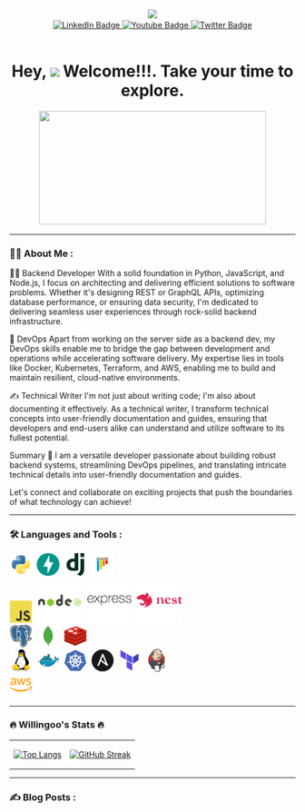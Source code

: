 <div id="header" align="center">
  <img src="https://media.giphy.com/media/L1R1tvI9svkIWwpVYr/giphy.gif" width="100"/>
  
  <div id="badges">
    <a href="https://www.linkedin.com/in/princewillingoo">
      <img src="https://img.shields.io/badge/LinkedIn-blue?style=for-the-badge&logo=linkedin&logoColor=white" alt="LinkedIn Badge"/>
    </a>
    <a href="#">
      <img src="https://img.shields.io/badge/YouTube-red?style=for-the-badge&logo=youtube&logoColor=white" alt="Youtube Badge"/>
    </a>
    <a href="https://twitter.com/princewillingoo">
      <img src="https://img.shields.io/badge/Twitter-blue?style=for-the-badge&logo=twitter&logoColor=white" alt="Twitter Badge"/>
    </a>
  </div>
  <img src="https://komarev.com/ghpvc/?username=princewilling&style=flat-square&color=blue" alt=""/>
  
  <h1>
    Hey,
    <img src="https://media.giphy.com/media/hvRJCLFzcasrR4ia7z/giphy.gif" width="40px"/>
    Welcome!!!. Take your time to explore.
  </h1>
</div>

<div align="center">
  <img src="https://media.giphy.com/media/dWesBcTLavkZuG35MI/giphy.gif" width="400" height="200"/>
</div>

---

### :man_technologist: About Me :
👨‍💻 Backend Developer
With a solid foundation in Python, JavaScript, and Node.js, I focus on architecting and delivering efficient solutions to software problems. Whether it's designing REST or GraphQL APIs, optimizing database performance, or ensuring data security, I'm dedicated to delivering seamless user experiences through rock-solid backend infrastructure.

🔧 DevOps
Apart from working on the server side as a backend dev, my DevOps skills enable me to bridge the gap between development and operations while accelerating software delivery. My expertise lies in tools like Docker, Kubernetes, Terraform, and AWS, enabling me to build and maintain resilient, cloud-native environments.

✍️ Technical Writer
I'm not just about writing code; I'm also about documenting it effectively. As a technical writer, I transform technical concepts into user-friendly documentation and guides, ensuring that developers and end-users alike can understand and utilize software to its fullest potential.

Summary 🌟
I am a versatile developer passionate about building robust backend systems, streamlining DevOps pipelines, and translating intricate technical details into user-friendly documentation and guides. 

Let's connect and collaborate on exciting projects that push the boundaries of what technology can achieve!

---

### :hammer_and_wrench: Languages and Tools :
<div>
  <img src="https://github.com/devicons/devicon/blob/master/icons/python/python-original.svg" title="Python" alt="Python" width="40" height="40"/>&nbsp;
  <img src="https://github.com/devicons/devicon/blob/master/icons/fastapi/fastapi-original.svg" title="fastapi" alt="fastapi" width="40" height="40"/>&nbsp;
  <img src="https://github.com/devicons/devicon/blob/master/icons/django/django-plain.svg" title="Django" alt="Django" width="40" height="40"/>&nbsp;
  <img src="https://github.com/devicons/devicon/blob/master/icons/pytest/pytest-original.svg" title="Pytest" alt="Pytest" width="40" height="40"/>&nbsp;<br>
  <img src="https://github.com/devicons/devicon/blob/master/icons/javascript/javascript-original.svg" title="JavaScript" alt="JavaScript" width="40" height="40"/>&nbsp;
  <img src="https://github.com/devicons/devicon/blob/master/icons/nodejs/nodejs-original-wordmark.svg" title="Nodejs" alt="Nodejs" width="80" height="80"/>&nbsp;
  <img src="https://github.com/devicons/devicon/blob/master/icons/express/express-original-wordmark.svg" title="ExpressJS" alt="ExpressJS" width="80" height="80"/>&nbsp;
  <img src="https://github.com/devicons/devicon/blob/master/icons/nestjs/nestjs-plain-wordmark.svg" title="NestJs" alt="NestJs" width="80" height="80"/>&nbsp;<br>
  <img src="https://github.com/devicons/devicon/blob/master/icons/postgresql/postgresql-original.svg" title="Postgres" alt="Postgres" width="40" height="40"/>&nbsp;
  <img src="https://github.com/devicons/devicon/blob/master/icons/mongodb/mongodb-plain.svg" title="Mongodb" alt="Mongodb" width="40" height="40"/>&nbsp;
  <img src="https://github.com/devicons/devicon/blob/master/icons/redis/redis-original.svg" title="Redis" alt="" width="40" height="40"/>&nbsp;<br>
  <img src="https://github.com/devicons/devicon/blob/master/icons/linux/linux-original.svg" title="Linux" alt="Linux" width="40" height="40"/>&nbsp;
  <img src="https://github.com/devicons/devicon/blob/master/icons/docker/docker-original.svg" title="Docker" alt="Docker" width="40" height="40"/>&nbsp;
  <img src="https://github.com/devicons/devicon/blob/master/icons/kubernetes/kubernetes-plain.svg" title="k9s" alt="k9s" width="40" height="40"/>&nbsp;
  <img src="https://github.com/devicons/devicon/blob/master/icons/ansible/ansible-original.svg" title="ansible" alt="ansible" width="40" height="40"/>&nbsp;
  <img src="https://github.com/devicons/devicon/blob/master/icons/terraform/terraform-original.svg" title="terraform" alt="terraform" width="40" height="40"/>&nbsp;
  <img src="https://github.com/devicons/devicon/blob/master/icons/jenkins/jenkins-original.svg" title="jenkins" alt="jenkins" width="40" height="40"/>&nbsp;<br>
  <img src="https://github.com/devicons/devicon/blob/master/icons/amazonwebservices/amazonwebservices-plain-wordmark.svg" title="AWS" alt="AWS" width="40" height="40"/>&nbsp;

</div>

---

### :fire: Willingoo's Stats :fire:

<table style="width:100%">
  <tr>
    <td><p><a href="https://github.com/princewilling/github-readme-stats"><img src="https://github-readme-stats.vercel.app/api/top-langs/?username=princewilling&amp;hide=jupyter%20notebook,html,css,scss,dockerfile,makefile,mako,shell,gherkin&amp;theme=vision-friendly-dark" alt="Top Langs"></a></p></td>
    <td><p><a href="https://git.io/streak-stats"><img src="http://github-readme-streak-stats.herokuapp.com?user=princewilling&amp;theme=dark&amp;border_radius=5.4" alt="GitHub Streak"></a></p></td>
  </tr>
</table>

---

### :writing_hand: Blog Posts :
